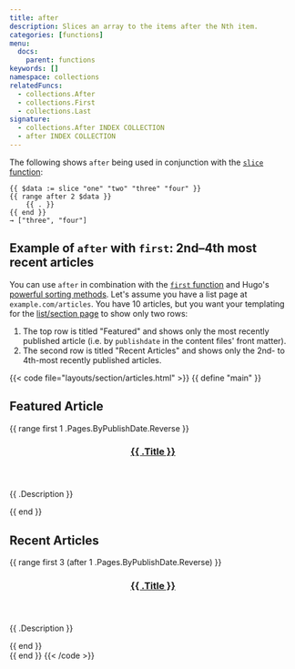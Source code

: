 ```yaml
---
title: after
description: Slices an array to the items after the Nth item.
categories: [functions]
menu:
  docs:
    parent: functions
keywords: []
namespace: collections
relatedFuncs:
  - collections.After
  - collections.First
  - collections.Last
signature:
  - collections.After INDEX COLLECTION
  - after INDEX COLLECTION
---
```


The following shows `after` being used in conjunction with the [`slice` function][slice]:

```go-html-template
{{ $data := slice "one" "two" "three" "four" }}
{{ range after 2 $data }}
    {{ . }}
{{ end }}
→ ["three", "four"]
```

## Example of `after` with `first`: 2nd&ndash;4th most recent articles

You can use `after` in combination with the [`first` function] and Hugo's [powerful sorting methods][lists]. Let's assume you have a list page at `example.com/articles`. You have 10 articles, but you want your templating for the [list/section page] to show only two rows:

1. The top row is titled "Featured" and shows only the most recently published article (i.e. by `publishdate` in the content files' front matter).
2. The second row is titled "Recent Articles" and shows only the 2nd- to 4th-most recently published articles.

{{< code file="layouts/section/articles.html" >}}
{{ define "main" }}
<section class="row featured-article">
  <h2>Featured Article</h2>
  {{ range first 1 .Pages.ByPublishDate.Reverse }}
  <header>
      <h3><a href="{{ .Permalink }}">{{ .Title }}</a></h3>
  </header>
  <p>{{ .Description }}</p>
{{ end }}
</section>
<div class="row recent-articles">
  <h2>Recent Articles</h2>
  {{ range first 3 (after 1 .Pages.ByPublishDate.Reverse) }}
    <section class="recent-article">
      <header>
          <h3><a href="{{ .Permalink }}">{{ .Title }}</a></h3>
      </header>
      <p>{{ .Description }}</p>
    </section>
  {{ end }}
</div>
{{ end }}
{{< /code >}}

[`first` function]: /functions/first/
[list/section page]: /templates/section-templates/
[lists]: /templates/lists/#order-content
[slice]: /functions/slice/
